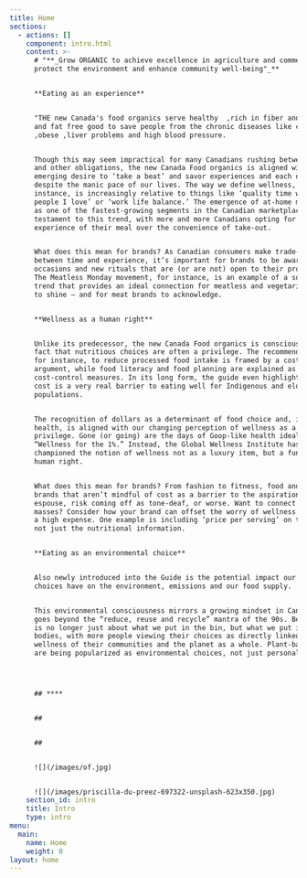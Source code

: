 ```yaml
---
title: Home
sections:
  - actions: []
    component: intro.html
    content: >-
      # "**_Grow ORGANIC to achieve excellence in agriculture and commerce,
      protect the environment and enhance community well-being"_**


      **Eating as an experience**


      "THE new Canada's food organics serve healthy  ,rich in fiber and vitamins
      and fat free good to save people from the chronic diseases like cancer
      ,obese ,liver problems and high blood pressure.


      Though this may seem impractical for many Canadians rushing between jobs
      and other obligations, the new Canada Food organics is aligned with our
      emerging desire to ‘take a beat’ and savor experiences and each other –
      despite the manic pace of our lives. The way we define wellness, for
      instance, is increasingly relative to things like ‘quality time with the
      people I love’ or ‘work life balance.’ The emergence of at-home meal kits
      as one of the fastest-growing segments in the Canadian marketplace is also
      testament to this trend, with more and more Canadians opting for the
      experience of their meal over the convenience of take-out.


      What does this mean for brands? As Canadian consumers make trade-offs
      between time and experience, it’s important for brands to be aware of the
      occasions and new rituals that are (or are not) open to their products.
      The Meatless Monday movement, for instance, is an example of a social
      trend that provides an ideal connection for meatless and vegetarian foods
      to shine – and for meat brands to acknowledge.


      **Wellness as a human right**


      Unlike its predecessor, the new Canada Food organics is conscious of the
      fact that nutritious choices are often a privilege. The recommendation,
      for instance, to reduce processed food intake is framed by a cost
      argument, while food literacy and food planning are explained as
      cost-control measures. In its long form, the guide even highlights how
      cost is a very real barrier to eating well for Indigenous and elderly
      populations.


      The recognition of dollars as a determinant of food choice and, in turn,
      health, is aligned with our changing perception of wellness as a
      privilege. Gone (or going) are the days of Goop-like health ideals or
      “Wellness for the 1%.” Instead, the Global Wellness Institute has
      championed the notion of wellness not as a luxury item, but a fundamental
      human right.


      What does this mean for brands? From fashion to fitness, food and more,
      brands that aren’t mindful of cost as a barrier to the aspirations they
      espouse, risk coming off as tone-deaf, or worse. Want to connect with the
      masses? Consider how your brand can offset the worry of wellness coming at
      a high expense. One example is including ‘price per serving’ on the label,
      not just the nutritional information.


      **Eating as an environmental choice**


      Also newly introduced into the Guide is the potential impact our food
      choices have on the environment, emissions and our food supply.


      This environmental consciousness mirrors a growing mindset in Canada that
      goes beyond the “reduce, reuse and recycle” mantra of the 90s. Being green
      is no longer just about what we put in the bin, but what we put in our
      bodies, with more people viewing their choices as directly linked to the
      wellness of their communities and the planet as a whole. Plant-based diets
      are being popularized as environmental choices, not just personal ones.




      ## ****


      ## 


      ## 


      ![](/images/of.jpg)


      ![](/images/priscilla-du-preez-697322-unsplash-623x350.jpg)
    section_id: intro
    title: Intro
    type: intro
menu:
  main:
    name: Home
    weight: 0
layout: home
---
```



